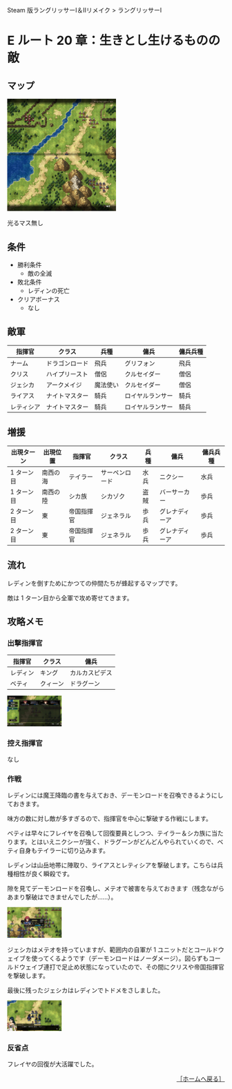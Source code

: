 Steam 版ラングリッサーⅠ＆Ⅱリメイク > ラングリッサーⅠ

# E ルート 20 章：生きとし生けるものの敵

## マップ

<div>
  <img src="../images/Chapter20E/Map20E.jpg" width="50%">
</div>

光るマス無し

## 条件

- 勝利条件
    - 敵の全滅
- 敗北条件
    - レディンの死亡
- クリアボーナス
    - なし

## 敵軍

|指揮官|クラス|兵種|傭兵|傭兵兵種|
|---|---|---|---|---|
|ナーム|ドラゴンロード|飛兵|グリフォン|飛兵|
|クリス|ハイプリースト|僧侶|クルセイダー|僧侶|
|ジェシカ|アークメイジ|魔法使い|クルセイダー|僧侶|
|ライアス|ナイトマスター|騎兵|ロイヤルランサー|騎兵|
|レティシア|ナイトマスター|騎兵|ロイヤルランサー|騎兵|

## 増援

|出現ターン|出現位置|指揮官|クラス|兵種|傭兵|傭兵兵種|
|---|---|---|---|---|---|---|
|1 ターン目|南西の海|テイラー|サーペンロード|水兵|ニクシー|水兵|
|1 ターン目|南西の陸|シカ族|シカゾク|盗賊|バーサーカー|歩兵|
|2 ターン目|東|帝国指揮官|ジェネラル|歩兵|グレナディーア|歩兵|
|2 ターン目|東|帝国指揮官|ジェネラル|歩兵|グレナディーア|歩兵|

## 流れ

レディンを倒すためにかつての仲間たちが蜂起するマップです。

敵は 1 ターン目から全軍で攻め寄せてきます。

## 攻略メモ

### 出撃指揮官

|指揮官|クラス|傭兵|
|---|---|---|
|レディン|キング|カルカスピデス|
|ベティ|クィーン|ドラグーン|

<div>
  <img src="../images/Chapter20E/Organization.jpg" width="25%">
</div>

### 控え指揮官

なし

### 作戦

レディンには魔王降臨の書を与えておき、デーモンロードを召喚できるようにしておきます。

味方の数に対し敵が多すぎるので、指揮官を中心に撃破する作戦にします。

ベティは早々にフレイヤを召喚して回復要員としつつ、テイラー＆シカ族に当たります。とはいえニクシーが強く、ドラグーンがどんどんやられていくので、ベティ自身もテイラーに切り込みます。

レディンは山岳地帯に陣取り、ライアスとレティシアを撃破します。こちらは兵種相性が良く瞬殺です。

隙を見てデーモンロードを召喚し、メテオで被害を与えておきます（残念ながらあまり撃破はできませんでしたが……）。
<div>
  <img src="../images/Chapter20E/Meteor.jpg" width="25%">
</div>

ジェシカはメテオを持っていますが、範囲内の自軍が 1 ユニットだとコールドウェイブを使ってくるようです（デーモンロードはノーダメージ）。図らずもコールドウェイブ連打で足止め状態になっていたので、その間にクリスや帝国指揮官を撃破します。

最後に残ったジェシカはレディンでトドメをさしました。
<div>
  <img src="../images/Chapter20E/Jessica.jpg" width="25%">
</div>

### 反省点

フレイヤの回復が大活躍でした。

<div align="right">
  <a href="../README.md">［ホームへ戻る］</a>
</div>

